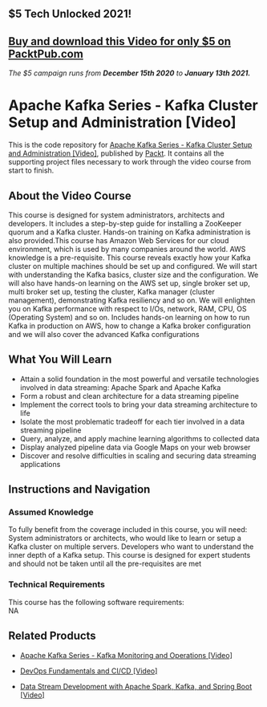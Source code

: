 ## $5 Tech Unlocked 2021!
[Buy and download this Video for only $5 on PacktPub.com](https://www.packtpub.com/product/apache-kafka-series-kafka-cluster-setup-and-administration-video/9781789346534)
-----
*The $5 campaign         runs from __December 15th 2020__ to __January 13th 2021.__*

# Apache Kafka Series - Kafka Cluster Setup and Administration [Video]
This is the code repository for [Apache Kafka Series - Kafka Cluster Setup and Administration [Video]](https://www.packtpub.com/application-development/data-stream-development-apache-spark-kafka-and-spring-boot-video?utm_source=github&utm_medium=repository&utm_campaign=9781789539585), published by [Packt](https://www.packtpub.com/?utm_source=github). It contains all the supporting project files necessary to work through the video course from start to finish.
## About the Video Course
This course is designed for system administrators, architects and developers. It includes a step-by-step guide for installing a ZooKeeper quorum and a Kafka cluster. Hands-on training on Kafka administration is also provided.This course has Amazon Web Services for our cloud environment, which is used by many companies around the world. AWS knowledge is a pre-requisite. This course reveals exactly how your Kafka cluster on multiple machines should be set up and configured. We will start with understanding the Kafka basics, cluster size and the configuration. We will also have hands-on learning on the AWS set up, single broker set up, multi broker set up, testing the cluster, Kafka manager (cluster management), demonstrating Kafka resiliency and so on. We will enlighten you on Kafka performance with respect to I/Os, network, RAM, CPU, OS (Operating System) and so on. Includes hands-on learning on how to run Kafka in production on AWS, how to change a Kafka broker configuration and we will also cover the advanced Kafka configurations

<H2>What You Will Learn</H2>
<DIV class=book-info-will-learn-text>
<UL>
<LI>Attain a solid foundation in the most powerful and versatile technologies involved in data streaming: Apache Spark and Apache Kafka 
<LI>Form a robust and clean architecture for a data streaming pipeline 
<LI>Implement the correct tools to bring your data streaming architecture to life 
<LI>Isolate the most problematic tradeoff for each tier involved in a data streaming pipeline 
<LI>Query, analyze, and apply machine learning algorithms to collected data 
<LI>Display analyzed pipeline data via Google Maps on your web browser 
<LI>Discover and resolve difficulties in scaling and securing data streaming applications </LI></UL></DIV>

## Instructions and Navigation
### Assumed Knowledge
To fully benefit from the coverage included in this course, you will need:<br/>
System administrators or architects, who would like to learn or setup a Kafka cluster on multiple servers. Developers who want to understand the inner depth of a Kafka setup. This course is designed for expert students and should not be taken until all the pre-requisites are met
### Technical Requirements
This course has the following software requirements:<br/>
NA

## Related Products
* [Apache Kafka Series - Kafka Monitoring and Operations [Video]](https://www.packtpub.com/application-development/data-stream-development-apache-spark-kafka-and-spring-boot-video?utm_source=github&utm_medium=repository&utm_campaign=9781789539585)

* [DevOps Fundamentals and CI/CD [Video]](https://www.packtpub.com/application-development/data-stream-development-apache-spark-kafka-and-spring-boot-video?utm_source=github&utm_medium=repository&utm_campaign=9781789539585)

* [Data Stream Development with Apache Spark, Kafka, and Spring Boot [Video]](https://www.packtpub.com/application-development/data-stream-development-apache-spark-kafka-and-spring-boot-video?utm_source=github&utm_medium=repository&utm_campaign=9781789539585)

